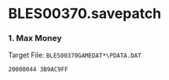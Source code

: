 # BLES00370.savepatch

### 1. Max Money

Target File: `BLES00370GAMEDAT*\PDATA.DAT`

```
20000044 3B9AC9FF
```

